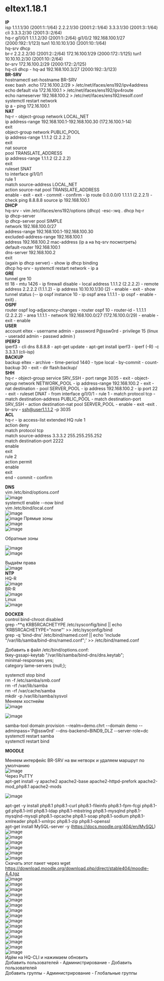 # eltex1.18.1
**IP**  
isp 1.1.1.1/30 (2001:1::1/64) 2.2.2.1/30 (2001:2::1/64) 3.3.3.1/30 (2001:3::1/64)
cli 3.3.3.2/30 (2001:3::2/64)  
hq-r gi1/0/1 1.1.1.2/30 (2001:1::2/64) gi1/0/2 192.168.100.1/27 (2000:192::1/123) tun1 10.10.10.1/30 (2001:10::1/64)  
hq-srv dhcp  
br-r 2.2.2.2/30 (2001:2::2/64) 172.16.100.1/29 (2000:172::1/125) tun1 10.10.10.2/30 (2001:10::2/64)   
br-srv 172.16.100.2/29 (2000:172::2/125)  
hq-cli dhcp - hq-ad 192.168.100.3/27 (2000:192::3/123)  
**BR-SRV**  
hostnamectl set-hostname BR-SRV  
exec bash .echo 172.16.100.2/29 > /etc/net/ifaces/ens192/ipv4address  
echo default via 172.16.100.1 > /etc/net/ifaces/ens192/ipv4route  
echo nameserver 192.168.100.2 > /etc/net/ifaces/ens192/resolf.conf  
systemctl restart network  
ip a - ping 172.16.100.1   
**NAT**   
hq-r - object-group network LOCAL_NET  
ip address-range 192.168.100.1-192.168.100.30 (172.16.100.1-14)  
exit  
object-group network PUBLIC_POOL  
ip address-range 1.1.1.2 (2.2.2.2)  
exit  
nat source  
pool TRANSLATE_ADDRESS  
ip address-range 1.1.1.2 (2.2.2.2)  
exit  
ruleset SNAT   
to interface gi1/0/1   
rule 1  
match source-address LOCAL_NET  
action source-nat pool TRANSLATE_ADDRESS  
enable - exit - exit - commit - confirm - ip route 0.0.0.0/0 1.1.1.1 (2.2.2.1) - check ping 8.8.8.8 source ip 192.168.100.1  
**DHCP**    
hq-srv - vim /etc/ifaces/ens192/options (dhcp) -esc-:wq .
dhcp hq-r   
ip dhcp-server    
ip dhcp-server pool SIMPLE  
network 192.168.100.0/27     
address-range 192.168.100.1-192.168.100.30    
excluded-address-range 192.168.100.1  
address 192.168.100.2 mac-address (ip a на hq-srv посмотреть)  
default-router 192.168.100.1  
dns-server 192.168.100.2  
exit     
(again ip dhcp server) - show ip dhcp binding  
dhcp hq-srv - systemctl restart network  - ip a  
**GRE**     
tunnel gre 10  
ttl 18 - mtu 1426 - ip firewall disable - local address 1.1.1.2 (2.2.2.2) - remote address 2.2.2.2 (1.1.1.2) - ip address 10.10.10.1/30 (2) - enable - exit - show tunnel status (-- ip ospf instance 10 - ip ospf area 1.1.1.1 - ip ospf - enable - exit) .  
**OSPF**  
router ospf log-adjacency-changes - router ospf 10 - router-id - 1.1.1.1 (2.2.2.2) - area 1.1.1.1 - network 192.168.100.0/27 (172.16.100.0/29) - enable - exit - enable   
**USER**   
account eltex - username admin - password P@ssw0rd - privilege 15 (linux - useradd admin - passwd admin )  
**IPERF3**  
iperf3 - cli dns 8.8.8.8 - apt-get update - apt-get install iperf3 - iperf (-R) -c 3.3.3.1 (cli-isp)  
**BACKUP**   
backup eltex - archive - time-period 1440 - type local - by-commit - count-backup 30 - exit - dir flash:backup/  
**SHH**  
hq-r - object-group service SRV_SSH - port range 3035 - exit - object-group network NETWORK_POOL - ip address-range 192.168.100.2 - exit - nat destination - pool SERVER_POOL - ip address 192.168.100.2 - ip port 22 - exit - ruleset DNAT - from interface gi1/0/1 - rule 1 - match protocol tcp - match destination-address PUBLIC_POOL - match destination-port SRV_SSH - action destination-nat pool SERVER_POOL - enable - exit -exit .
br-srv - ssh@user1.1.1.2 -p 3035   
**ACL**   
hq-r - ip access-list extended HQ
rule 1  
action deny  
match protocol tcp  
match source-address 3.3.3.2 255.255.255.252  
match destination-port 2222  
enable   
exit  
rule 2  
action permit  
enable  
exit  
end - commit - confirm

**DNS**  
vim /etc/bind/options.conf  
![image](https://github.com/karterbratihka/eltexrus/assets/154001162/580ef92b-7673-4ddd-8a9d-ac0c7441ffd6)  
systemctl enable --now bind  
vim /etc/bind/local.conf     
![image](https://github.com/karterbratihka/eltexrus/assets/154001162/3ca151d5-cfda-4af8-b488-818fef4bbc8e)   
![image](https://github.com/karterbratihka/eltexrus/assets/154001162/f3ace640-a198-49ce-9943-abcaaf3e1d71)
Прямые зоны   
 ![image](https://github.com/karterbratihka/eltexrus/assets/154001162/605920ce-9c7b-4f7d-a8e5-1eb515371c47)  
![image](https://github.com/karterbratihka/eltexrus/assets/154001162/ba2e4366-3cfb-4e52-b6f8-7f8f69dc6d31)  

Обратные зоны
 
 ![image](https://github.com/karterbratihka/eltexrus/assets/154001162/7557e1a0-593a-4737-a56c-3778ca54ffdd)  
 ![image](https://github.com/karterbratihka/eltexrus/assets/154001162/48a93c3c-4ca2-4c00-a6bc-3ffc52224ed9)     

Выдаём права  
 ![image](https://github.com/karterbratihka/eltexrus/assets/154001162/49e60767-13eb-42d3-ad7a-63b6d55b9911)   
 **NTP**  
 HQ-R  
 ![image](https://github.com/karterbratihka/eltexrus/assets/154001162/93183d5b-6770-406d-959a-9ce1d526b3f4)   
 BR-R  
 ![image](https://github.com/karterbratihka/eltexrus/assets/154001162/bcfd84bf-0bad-4411-b0aa-948605e4ccd1)   
 Linux   
 ![image](https://github.com/karterbratihka/eltexrus/assets/154001162/60295a6e-6c04-40fa-86f5-78e70eba6d8e)  


**DOCKER**   
control bind-chroot disabled   
grep -**q KRB5RCACHETYPE /etc/sysconfig/bind || echo 'KRB5RCACHETYPE="none"' >> /etc/sysconfig/bind   
grep -q 'bind-dns' /etc/bind/named.conf || echo 'include "/var/lib/samba/bind-dns/named.conf";' >> /etc/bind/named.conf   

Добавить в файл  /etc/bind/options.conf:   
tkey-gssapi-keytab "/var/lib/samba/bind-dns/dns.keytab";   
        minimal-responses yes;     
category lame-servers {null;};   

systemctl stop bind   
rm -f /etc/samba/smb.conf    
rm -rf /var/lib/samba    
rm -rf /var/cache/samba   
mkdir -p /var/lib/samba/sysvol   
Меняем хостнейм   
![image](https://github.com/karterbratihka/eltex1.18.1/assets/154001162/db02a5d2-1d99-434b-81aa-f26245ce1bfb)   

![image](https://github.com/karterbratihka/eltex1.18.1/assets/154001162/96658d6b-8019-4140-b5f0-cc93dca0431d)   

samba-tool domain provision --realm=demo.chrt --domain demo --adminpass='P@ssw0rd' --dns-backend=BIND9_DLZ --server-role=dc   
systemctl restart samba   
systemctl restart bind   


**MOODLE**  

 Меняем интерфейс BR-SRV на  вм нетворк и удаляем маршрут по умолчанию  
 ![image](https://github.com/karterbratihka/eltex1.18.1/assets/154001162/5fa86441-6495-4b5f-a1d8-b68bb66107c1)   
 Через PuTTY   
apt-get install -y apache2 apache2-base apache2-httpd-prefork apache2-mod_php8.1 apache2-mods   

![image](https://github.com/karterbratihka/eltex1.18.1/assets/154001162/229a46f4-58f1-4354-b62f-c066f8a1cc73)   

apt-get -y install php8.1 php8.1-curl php8.1-fileinfo php8.1-fpm-fcgi php8.1-gd php8.1-intl php8.1-ldap php8.1-mbstring php8.1-mysqlnd php8.1-mysqlnd-mysqli php8.1-opcache php8.1-soap php8.1-sodium php8.1-xmlreader php8.1-xmlrpc php8.1-zip php8.1-openssl   
apt-get install MySQL-server -y (https://docs.moodle.org/404/en/MySQL)   
![image](https://github.com/karterbratihka/eltex1.18.1/assets/154001162/d2bc7153-b610-4084-90ac-e8ef2bf741b5)   
![image](https://github.com/karterbratihka/eltex1.18.1/assets/154001162/12a055d2-e519-472f-a9f7-9095edc0f1f1)   
![image](https://github.com/karterbratihka/eltex1.18.1/assets/154001162/c28d3074-146e-4a4c-bfb9-7e679674ad2e)   
![image](https://github.com/karterbratihka/eltex1.18.1/assets/154001162/7af7c0b3-afe1-4520-b93f-988e60533dcb)  
![image](https://github.com/karterbratihka/eltex1.18.1/assets/154001162/5e021e8c-2efa-45be-9bac-28a6d0caf7bd)   
![image](https://github.com/karterbratihka/eltex1.18.1/assets/154001162/9da62022-038d-4ea5-b307-c2e36dd616a4)  
Скачать этот пакет через wget     
https://download.moodle.org/download.php/direct/stable404/moodle-4.4.tgz   
![image](https://github.com/karterbratihka/eltex1.18.1/assets/154001162/03d02064-ca7a-48ab-a340-e88e3a7143ef)   
![image](https://github.com/karterbratihka/eltex1.18.1/assets/154001162/caae0063-4f42-48e7-807a-ce00f5464bd5)  
![image](https://github.com/karterbratihka/eltex1.18.1/assets/154001162/9dfcf851-8449-406a-88b0-615045d9bbc0)  
![image](https://github.com/karterbratihka/eltex1.18.1/assets/154001162/f17360e7-cf82-47c7-8eb0-b6e2403bf5af)   
![image](https://github.com/karterbratihka/eltex1.18.1/assets/154001162/c5a36801-68a8-4dac-85b8-067102c5cc51)  
![image](https://github.com/karterbratihka/eltex1.18.1/assets/154001162/64e8759c-b7f0-4050-b68e-d7df1f9390ef)  
![image](https://github.com/karterbratihka/eltex1.18.1/assets/154001162/ef229343-64ac-4ff5-b4b2-452bf43c6053)    
![image](https://github.com/karterbratihka/eltex1.18.1/assets/154001162/c3e5b8a3-cfec-4d50-9f45-bdf142b024d4)   
![image](https://github.com/karterbratihka/eltex1.18.1/assets/154001162/7053d6d7-2364-4af4-895f-5266cf0c1ad1)   
![image](https://github.com/karterbratihka/eltex1.18.1/assets/154001162/f8cfcf31-eb5f-4e61-8c1c-56fe5d962b42)   
![image](https://github.com/karterbratihka/eltex1.18.1/assets/154001162/6014e44a-422e-4f9a-b44d-3537675607da)   
![image](https://github.com/karterbratihka/eltex1.18.1/assets/154001162/0b3bc2a7-a4bd-4770-8e70-722a50209cde)   
![image](https://github.com/karterbratihka/eltex1.18.1/assets/154001162/a26683df-4236-480e-a01a-68ab27273e45)   
![image](https://github.com/karterbratihka/eltex1.18.1/assets/154001162/a7d07b5b-7ced-4e41-9993-941e48c486e5)   
![image](https://github.com/karterbratihka/eltex1.18.1/assets/154001162/cf1011fd-a329-48a2-9466-e1f135866d8f)   
Идём на HQ-CLI и нажимаем обновить   
Добавить пользователей - Администрирование - Добавить пользователей   
Добавить группы - Администрирование - Глобальные группы   









 
  














 



